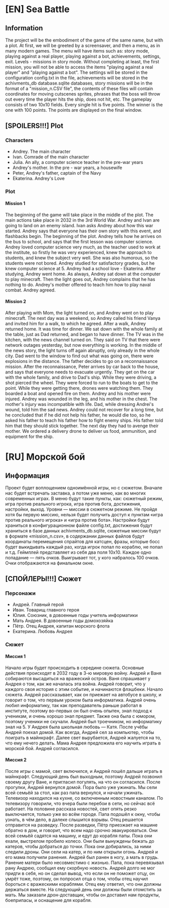 # [EN] Sea Battle

## Information
The project will be the embodiment of the game of the same name, but with a plot. At first, we will be greeted by a screensaver, and then a menu, as in many modern games. The menu will have items such as: story mode, playing against a real player, playing against a bot, achievements, settings, exit. Levels - missions in story mode. Without completing at least, the first mission, you will not be able to access the items "playing against a real player" and "playing against a bot". The settings will be stored in the configuration config.txt in the file, achievements will be stored in the achivments_db database.sqlite databases, story missions will be in the format of a "mission_n.CSV file", the contents of these files will contain coordinates for moving cutscenes sprites, phrases that the boss will throw out every time the player hits the ship, does not hit, etc. The gameplay consists of two 10x10 fields. Every single hit is five points. The winner is the one with 100 points. The points are displayed on the final window.

## [SPOILERS!!!] Plot

### Characters

- Andrey. The main character
- Ivan. Comrade of the main character
- Julia. An ally, a computer science teacher in the pre-war years
- Andrey's mother. In the pre - war years, a housewife
- Peter, Andrey's father, captain of the Navy
- Ekaterina. Andrey's Love

### Plot

#### Mission 1

The beginning of the game will take place in the middle of the plot. The main actions take place in 2032 in the 3rd World War. Andrey and Ivan are going to land on an enemy island. Ivan asks Andrey about how this war started. Andrey says that everyone has their own story with this event, and flashbacks begin. The beginning of the plot. Andrey tells how he arrives on the bus to school, and says that the first lesson was computer science. Andrey loved computer science very much, as the teacher used to work at the institute, so firstly he was very experienced, knew the approach to students, and knew the subject very well. She was also humorous, so the students were not bored. Andrey studied for satisfactory grades, but he knew computer science at 5. Andrey had a school love - Ekaterina. After studying, Andrey went home. As always, Andrey sat down at the computer to play minecraft. Then the light goes out, Andrey complains that he has nothing to do. Andrey's mother offered to teach him how to play naval combat. Andrey agreed.

#### Mission 2

After playing with Mom, the light turned on, and Andrey went on to play minecraft. The next day was a weekend, so Andrey called his friend Vanya and invited him for a walk, to which he agreed. After a walk, Andrey returned home. It was time for dinner. We sat down with the whole family at the table, just as Dad returned, and began to have dinner. The TV was in the kitchen, with the news channel turned on. They said on TV that there were network outages yesterday, but now everything is working. In the middle of the news story, the light turns off again abruptly, only already in the whole city. Dad went to the window to find out what was going on, there were explosions in the distance. The father decides to go on a reconnaissance mission. After the reconnaissance, Peter arrives by car back to the house, and says that everyone needs to evacuate urgently. They get on the car with the whole family, and drive to Dad's ship. While they were driving, a shot pierced the wheel. They were forced to run to the boats to get to the point. While they were getting there, drones were watching them. They boarded a boat and opened fire on them. Andrey and his mother were injured. Andrey was wounded in the leg, and his mother in the chest. The mother's injury was incompatible with life. Dad, while dressing Andrei's wound, told him the sad news. Andrey could not recover for a long time, but he concluded that if he did not help his father, he would die too, so he asked his father to teach his father how to fight enemy ships. His father told him that they should stick together. The next day they had to avenge their mother. We ordered a delivery drone to deliver us food, ammunition, and equipment for the ship.

# [RU] Морской бой

## Информация
Проект будет воплощением одноимённой игры, но с сюжетом. Вначале нас будет встречать заставка, а потом уже меню, как во многих современных играх. В меню будут такие пункты, как: сюжетный режим, игра против реального игрока, игра против бота, достижения, настройки, выход. Уровни — миссии в сюжетном режиме. Не пройдя хотя бы первую миссию, нельзя будет получить доступ к пунктам «игра против реального игрока» и «игра против бота». Настройки будут храниться в конфигурационном файле config.txt, достижения будут храниться в базе данных achivments_db.sqlite, сюжетные миссии будут в формате «mission_n.csv», в содержании данных файлов будут координаты перемещения спрайтов для катсцен, фразы, которые босс будет выкидывать каждый раз, когда игрок попал по кораблю, не попал и т.д. Геймплей представляет из себя два поля 10x10. Каждое одно попадание — пять очков. Выигрывает тот, у кого набралось 100 очков. Очки отображаются на финальном окне.

## [СПОЙЛЕРЫ!!!] Сюжет

### Персонажи

- Андрей. Главный герой
- Иван. Товарищ главного героя
- Юлия. Союзник, в довоенные годы учитель информатики
- Мать Андрея. В довоенные годы домохозяйка
- Пётр. Отец Андрея, капитан морского флота
- Екатерина. Любовь Андрея

### Сюжет

#### Миссия 1

Начало игры будет происходить в середине сюжета. Основные действия происходят в 2032 году в 3-ю мировую войну. Андрей и Ваня собираются высадиться на вражеский остров. Ваня спрашивает у Андрея о том, как же началась эта война. Андрей говорит, что у каждого своя история с этим событие, и начинаются флэшбеки. Начало сюжета. Андрей рассказывает, как он приежает на автобусе в школу, и говорит о том, что первым уроком была информатика. Андрей очень любил информатику, так как преподаватель раньше работал в институте, поэтому во-первых он был очень опытен, знал подход к ученикам, и очень хорошо знал предмет. Также она была с юмором, поэтому ученики не скучали. Андрей был троечником, но информатику знал на 5. У Андрея была школьная любовь — Катя. После учёбы Андрей поехал домой. Как всегда, Андрей сел за компьютер, чтобы поиграть в майнкрафт. Далее свет вырубается, Андрей жалуется на то, что ему нечего делать. Мама Андрея предложила его научить играть в морской бой. Андрей согласился.

#### Миссия 2

После игры с мамой, свет включился, и Андрей пошёл дальше играть в майнкрафт. Следующий день был выходным, поэтому Андрей позвонил своему другу Ване, и пригласил погулять, на что он согласился. После прогулки, Андрей вернулся домой. Пора было уже ужинать. Мы сели всей семьёй за стол, как раз папа вернулся, и начали ужинать. Телевизор находился на кухне, со включенным новостным каналом. По телевизору говорили, что вчера были перебои в сети, но сейчас всё работает. На половине рассказа новостей, свет опять резко выключается, только уже во всём городе. Папа подошёл к окну, чтобы узнать, в чём дело, в далеке слышится взрывы. Отец решается отправится на разведку. После разведки, Пётр приезжает на машине обратно в дом, и говорит, что всем надо срочно эвакуироваться. Они всей семьёй садятся на машину, и едут до корабля папы. Пока они ехали, выстрелом пробило колесо. Они были вынуждены бежать до катеров, чтобы добраться до точки. Пока они добирались, за ними следили дроны. Они сели на катер, и по ним открыли огонь. Андрей и его мама получили ранения. Андрей был ранен в ногу, а мать в грудь. Ранение матери было несовместимо с жизнью. Папа, пока перевязывал рану Андрею, сообщил ему скорбную новость. Андрей долго не мог придти в себя, но он сделал вывод, что если он не поможет отцу, он умрёт тоже, поэтому, он попросил отца о том, чтобы отец научил бороться с вражескими кораблями. Отец ему ответил, что они должны держаться вместе. На следующий день они должны были отомстить за мать. Мы заказали дрон-доставщик, чтобы он доставил нам продукты, боеприпасы, и оснащение для корабля. 

